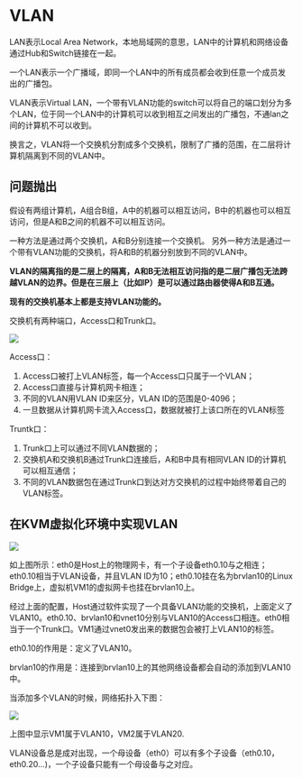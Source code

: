 # VLAN #

LAN表示Local Area Network，本地局域网的意思，LAN中的计算机和网络设备通过Hub和Switch链接在一起。

一个LAN表示一个广播域，即同一个LAN中的所有成员都会收到任意一个成员发出的广播包。

VLAN表示Virtual LAN，一个带有VLAN功能的switch可以将自己的端口划分为多个LAN，位于同一个LAN中的计算机可以收到相互之间发出的广播包，不通lan之间的计算机不可以收到。

换言之，VLAN将一个交换机分割成多个交换机，限制了广播的范围，在二层将计算机隔离到不同的VLAN中。

## 问题抛出 ##

假设有两组计算机，A组合B组，A中的机器可以相互访问，B中的机器也可以相互访问，但是A和B之间的机器不可以相互访问。

一种方法是通过两个交换机，A和B分别连接一个交换机。
另外一种方法是通过一个带有VLAN功能的交换机，将A和B的机器分别放到不同的VLAN中。

**VLAN的隔离指的是二层上的隔离，A和B无法相互访问指的是二层广播包无法跨越VLAN的边界。但是在三层上（比如IP）是可以通过路由器使得A和B互通。**

**现有的交换机基本上都是支持VLAN功能的。**

交换机有两种端口，Access口和Trunk口。

![](http://i.imgur.com/sBy0br8.png)

Access口：

1. Access口被打上VLAN标签，每一个Access口只属于一个VLAN；
2. Access口直接与计算机网卡相连；
3. 不同的VLAN用VLAN ID来区分，VLAN ID的范围是0-4096；
4. 一旦数据从计算机网卡流入Access口，数据就被打上该口所在的VLAN标签

Truntk口：

1. Trunk口上可以通过不同VLAN数据的；
2. 交换机A和交换机B通过Trunk口连接后，A和B中具有相同VLAN ID的计算机可以相互通信；
3. 不同的VLAN数据包在通过Trunk口到达对方交换机的过程中始终带着自己的VLAN标签。

## 在KVM虚拟化环境中实现VLAN ##

![](http://i.imgur.com/pUVnJh0.png)

如上图所示：eth0是Host上的物理网卡，有一个子设备eth0.10与之相连；eth0.10相当于VLAN设备，并且VLAN ID为10；eth0.10挂在名为brvlan10的Linux Bridge上，虚拟机VM1的虚拟网卡也挂在brvlan10上。

经过上面的配置，Host通过软件实现了一个具备VLAN功能的交换机，上面定义了VLAN10。eth0.10、brvlan10和vnet10分别与VLAN10的Access口相连。eth0相当于一个Trunk口。VM1通过vnet0发出来的数据包会被打上VLAN10的标签。

eth0.10的作用是：定义了VLAN10。

brvlan10的作用是：连接到brvlan10上的其他网络设备都会自动的添加到VLAN10中。

当添加多个VLAN的时候，网络拓扑入下图：

![](http://i.imgur.com/7UaZ98x.png)


上图中显示VM1属于VLAN10，VM2属于VLAN20.

VLAN设备总是成对出现，一个母设备（eth0）可以有多个子设备（eth0.10，eth0.20...)，一个子设备只能有一个母设备与之对应。
